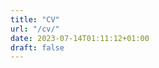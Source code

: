 ```yaml
---
title: "CV"
url: "/cv/"
date: 2023-07-14T01:11:12+01:00
draft: false
---
```


</body>

</html>

<div id="adobe-dc-view" style="height: 360px; width: 500px;"></div>

<script src="https://acrobatservices.adobe.com/view-sdk/viewer.js"></script>

<script type="text/javascript">

  document.addEventListener("adobe_dc_view_sdk.ready", function(){

    var adobeDCView = new AdobeDC.View({clientId: "d5c0ca8bef754aecb5f40f45d47c0e90", divId: "adobe-dc-view"});

    adobeDCView.previewFile({

      content:{location: {url: "https://github.com/willhotten/CV/blob/677e6679bf4f5ad77df92865b7c68071880a36d9/CV%20Will%20Hotten.pdf"}},

      metaData:{fileName: "CV Will Hotten.pdf"}

    }, { embedMode: "IN_LINE", showFullScreen: true });

  });

</script>